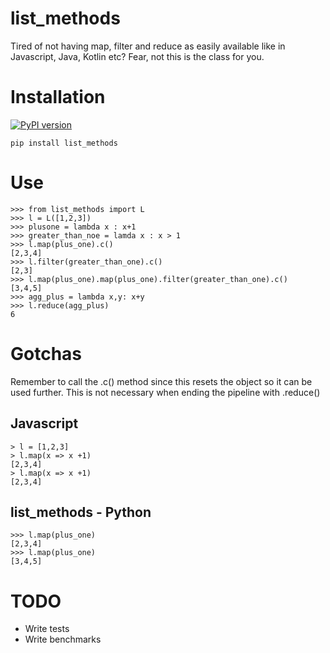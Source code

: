 # list_methods
Tired of not having map, filter and reduce as easily available like in
Javascript, Java, Kotlin etc? Fear, not this is the class for you.

# Installation
[![PyPI version](https://badge.fury.io/py/list-methods.svg)](https://badge.fury.io/py/list-methods)

```
pip install list_methods
```

# Use
```
>>> from list_methods import L
>>> l = L([1,2,3])
>>> plusone = lambda x : x+1
>>> greater_than_noe = lamda x : x > 1
>>> l.map(plus_one).c()
[2,3,4]
>>> l.filter(greater_than_one).c()
[2,3]
>>> l.map(plus_one).map(plus_one).filter(greater_than_one).c()
[3,4,5]
>>> agg_plus = lambda x,y: x+y
>>> l.reduce(agg_plus)
6
```

# Gotchas
Remember to call the .c() method since this resets the object so it can be used
further. This is not necessary when ending the pipeline with .reduce()

## Javascript

```
> l = [1,2,3]
> l.map(x => x +1)
[2,3,4]
> l.map(x => x +1)
[2,3,4]
```


## list_methods - Python

```
>>> l.map(plus_one)
[2,3,4]
>>> l.map(plus_one)
[3,4,5]
```

# TODO
* Write tests
* Write benchmarks
